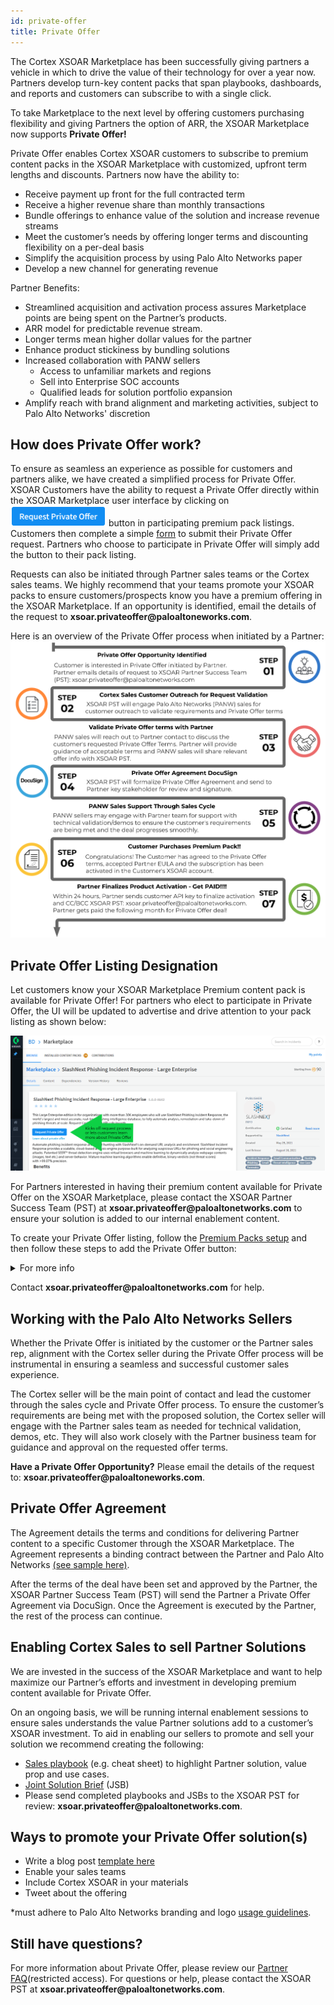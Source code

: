 ```yaml
---
id: private-offer
title: Private Offer
---
```


The Cortex XSOAR Marketplace has been successfully giving partners a vehicle in which to drive the value of their technology for over a year now. Partners develop turn-key content packs that span playbooks, dashboards, and reports and customers can subscribe to with a single click.

To take Marketplace to the next level by offering customers purchasing flexibility and giving Partners the option of ARR, the XSOAR Marketplace now supports **Private Offer!**

Private Offer enables Cortex XSOAR customers to subscribe to premium content packs in the XSOAR Marketplace with customized, upfront term lengths and discounts. Partners now have the ability to:
* Receive payment up front for the full contracted term
* Receive  a higher revenue share than monthly transactions
* Bundle offerings to enhance value of the solution and increase revenue streams
* Meet the customer’s needs by offering longer terms and discounting flexibility on a per-deal basis
* Simplify the acquisition process by using Palo Alto Networks paper 
* Develop a new channel for generating revenue

Partner Benefits:
* Streamlined acquisition and activation process assures Marketplace points are being spent on the Partner’s products.
* ARR model for predictable revenue stream.
* Longer terms mean higher dollar values for the partner
* Enhance product stickiness by bundling solutions
* Increased collaboration with PANW sellers 
  * Access to unfamiliar markets and regions
  * Sell into Enterprise SOC accounts 
  * Qualified leads for solution portfolio expansion
* Amplify reach with brand alignment and marketing activities, subject to Palo Alto Networks' discretion

## How does Private Offer work? 
To ensure as seamless an experience as possible for customers and partners alike, we have created a simplified process for Private Offer. XSOAR Customers have the ability to request a Private Offer directly within the XSOAR Marketplace user interface by clicking on ![PrivateOfferButton](../doc_imgs/partners/PrivateOfferButton.png) button in participating premium pack listings. Customers then complete a simple [form](https://docs.google.com/forms/d/1vb5Rfrf_hhRoxCXs7_Q3Q6eAv6dIKL2ruuYyEhS3XLE/viewform?ts=618407de&edit_requested=true) to submit their Private Offer request. Partners who choose to participate in Private Offer will simply add the button to their pack listing. 

Requests can also be initiated through Partner sales teams or the Cortex sales teams. We highly recommend that your teams promote your XSOAR packs to ensure customers/prospects know you have a premium offering in the XSOAR Marketplace. If an opportunity is identified, email the details of the request to __xsoar.privateoffer@paloaltoneworks.com__. 

Here is an overview of the Private Offer process when initiated by a Partner:
![PrivateOfferPartnerSalesProcessFlow](../doc_imgs/partners/PrivateOfferPartnerSalesProcessFlow.png)

## Private Offer Listing Designation 
Let customers know your XSOAR Marketplace Premium content pack is available for Private Offer! For partners who elect to participate in Private Offer, the UI will be updated to advertise and drive attention to your pack listing as shown below:

![PrivateOffer-greenarrow](../doc_imgs/partners/PrivateOffer-greenarrow.png)

For Partners interested in having their premium content available for Private Offer on the XSOAR Marketplace, please contact the XSOAR Partner Success Team (PST) at __xsoar.privateoffer@paloaltonetworks.com__ to ensure your solution is added to our internal enablement content.  

To create your Private Offer listing, follow the [Premium Packs setup](https://xsoar.pan.dev/docs/packs/premium_packs) and then follow these steps to add the Private Offer button:

<details>
  <summary>For more info</summary>

  For Partners interested in having their premium content available for Private Offer on the XSOAR Marketplace, follow the [Premium Packs setup](https://xsoar.pan.dev/docs/packs/premium_packs) and then follow these steps to add the Private Offer designation:
  
1. In your pack directory navigate to your [Pack Readme](https://xsoar.pan.dev/docs/documentation/pack-docs#pack-readme) (`Packs/<MyPack>/README.md`).
2. In top of the README file copy and paste the following Markdown text:
   ```markdown
   [![image](https://raw.githubusercontent.com/demisto/content/master/Images/request_private_offer_button.png)](https://xsoar.pan.dev/request-private-offer)
   [Learn about private offer](https://xsoar.pan.dev/private-offer-learn-more)
   ```
   **Make sure to copy the text exactly as it is.**
</details>

Contact __xsoar.privateoffer@paloaltonetworks.com__ for help. 

## Working with the Palo Alto Networks Sellers
Whether the Private Offer is initiated by the customer or the Partner sales rep, alignment with the Cortex seller during the Private Offer process will be instrumental in ensuring a seamless and successful customer sales experience.

The Cortex seller will be the main point of contact and lead the customer through the sales cycle and Private Offer process. To ensure the customer’s requirements are being met with the proposed solution, the Cortex seller will engage with the Partner sales team as needed for technical validation, demos, etc. They will also work closely with the Partner business team for guidance and approval on the requested offer terms. 

**Have a Private Offer Opportunity?** Please email the details of the request to: __xsoar.privateoffer@paloaltoneworks.com__.

## Private Offer Agreement 
The Agreement details the terms and conditions for delivering Partner content to a specific Customer through the XSOAR Marketplace. The Agreement represents a binding contract between the Partner and Palo Alto Networks [(see sample here)](../doc_imgs/partners/PrivateOfferTermsAgreementSample.pdf).

After the terms of the deal have been set and approved by the Partner, the XSOAR Partner Success Team (PST) will send the Partner a Private Offer Agreement via DocuSign. Once the Agreement is executed by the Partner, the rest of the process can continue. 

## Enabling Cortex Sales to sell Partner Solutions
We are invested in the success of the XSOAR Marketplace and want to help maximize our Partner’s efforts and investment in developing premium content available for Private Offer. 

On an ongoing basis, we will be running internal enablement sessions to ensure sales understands the value Partner solutions add to a customer’s XSOAR investment. To aid in enabling our sellers to promote and sell your solution we recommend creating the following:
* [Sales playbook](https://docs.google.com/presentation/d/1WMrFTYoN-wc8BEwFnTnetNG4-lPP3wAiD8g-W0gSMbI/edit?usp=sharing) (e.g. cheat sheet) to highlight Partner solution, value prop and use cases.
* [Joint Solution Brief](https://docs.google.com/document/d/1Hk2fCSHd6dKAQo0eEUyBx8y1oSK4j-17AcaV-pQRnf4/edit?usp=sharing) (JSB)
* Please send completed playbooks and JSBs to the XSOAR PST for review: __xsoar.privateoffer@paloaltonetworks.com__.

## Ways to promote your Private Offer solution(s)
* Write a blog post [template here](https://docs.google.com/document/d/1JfvHdLiWsHkU4TybFyvY1bHJQTc008ED9zVZvY9beGY/edit?usp=sharing)
* Enable your sales teams
* Include Cortex XSOAR in your materials
* Tweet about the offering

*must adhere to Palo Alto Networks branding and logo [usage guidelines](https://www.paloaltonetworks.com/company/brand.html).

## Still have questions? 
For more information about Private Offer, please review our [Partner FAQ](https://docs.google.com/document/d/1kUFQPKmuiJuFHNtrg6RHg4cEMeAkjGsDNPXK9Etf4eY/edit#heading=h.pe5n8bsuhdc)(restricted access). For questions or help, please contact the XSOAR PST at __xsoar.privateoffer@paloaltonetworks.com__. 
